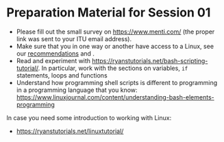 # Preparation Material for Session 01

  - Please fill out the small survey on https://www.menti.com/ (the proper link was sent to your ITU email address).
  - Make sure that you in one way or another have access to a Linux, see our [recommendations](https://github.com/itu-devops/lecture_notes#recommendation) and [](../session_00/README.adoc).
  - Read and experiment with https://ryanstutorials.net/bash-scripting-tutorial/. In particular, work with the sections on variables, `if` statements, loops and functions
  - Understand how programming shell scripts is different to programming in a programming language that you know: https://www.linuxjournal.com/content/understanding-bash-elements-programming

In case you need some introduction to working with Linux:
  - https://ryanstutorials.net/linuxtutorial/
